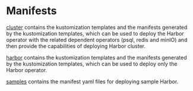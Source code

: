 # Manifests

[cluster](./cluster) contains the kustomization templates and the manifests generated by the kustomization templates, 
which can be used to deploy the Harbor operator with the related dependent operators (psql, redis and minIO) and
then provide the capabilities of deploying Harbor cluster.

[harbor](./harbor) contains the kustomization templates and the manifests generated by the kustomization templates, 
                  which can be used to deploy only the Harbor operator.
            
[samples](./samples) contains the manifest yaml files for deploying sample Harbor.